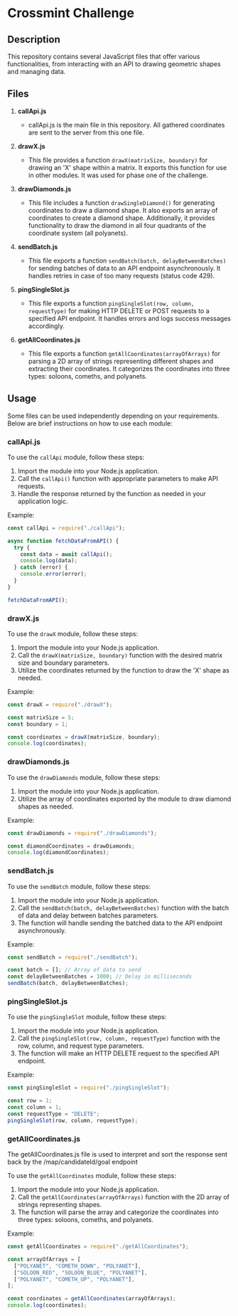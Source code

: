 # Crossmint Challenge

## Description

This repository contains several JavaScript files that offer various functionalities, from interacting with an API to drawing geometric shapes and managing data.

## Files

1. **callApi.js**

   - callApi.js is the main file in this repository. All gathered coordinates are sent to the server from this one file.

2. **drawX.js**

   - This file provides a function `drawX(matrixSize, boundary)` for drawing an 'X' shape within a matrix. It exports this function for use in other modules. It was used for phase one of the challenge.

3. **drawDiamonds.js**

   - This file includes a function `drawSingleDiamond()` for generating coordinates to draw a diamond shape. It also exports an array of coordinates to create a diamond shape. Additionally, it provides functionality to draw the diamond in all four quadrants of the coordinate system (all polyanets).

4. **sendBatch.js**

   - This file exports a function `sendBatch(batch, delayBetweenBatches)` for sending batches of data to an API endpoint asynchronously. It handles retries in case of too many requests (status code 429).

5. **pingSingleSlot.js**

   - This file exports a function `pingSingleSlot(row, column, requestType)` for making HTTP DELETE or POST requests to a specified API endpoint. It handles errors and logs success messages accordingly.

6. **getAllCoordinates.js**
   - This file exports a function `getAllCoordinates(arrayOfArrays)` for parsing a 2D array of strings representing different shapes and extracting their coordinates. It categorizes the coordinates into three types: soloons, comeths, and polyanets.

## Usage

Some files can be used independently depending on your requirements. Below are brief instructions on how to use each module:

### callApi.js

To use the `callApi` module, follow these steps:

1. Import the module into your Node.js application.
2. Call the `callApi()` function with appropriate parameters to make API requests.
3. Handle the response returned by the function as needed in your application logic.

Example:

```javascript
const callApi = require("./callApi");

async function fetchDataFromAPI() {
  try {
    const data = await callApi();
    console.log(data);
  } catch (error) {
    console.error(error);
  }
}

fetchDataFromAPI();
```

### drawX.js

To use the `drawX` module, follow these steps:

1. Import the module into your Node.js application.
2. Call the `drawX(matrixSize, boundary)` function with the desired matrix size and boundary parameters.
3. Utilize the coordinates returned by the function to draw the 'X' shape as needed.

Example:

```javascript
const drawX = require("./drawX");

const matrixSize = 5;
const boundary = 1;

const coordinates = drawX(matrixSize, boundary);
console.log(coordinates);
```

### drawDiamonds.js

To use the `drawDiamonds` module, follow these steps:

1. Import the module into your Node.js application.
2. Utilize the array of coordinates exported by the module to draw diamond shapes as needed.

Example:

```javascript
const drawDiamonds = require("./drawDiamonds");

const diamondCoordinates = drawDiamonds;
console.log(diamondCoordinates);
```

### sendBatch.js

To use the `sendBatch` module, follow these steps:

1. Import the module into your Node.js application.
2. Call the `sendBatch(batch, delayBetweenBatches)` function with the batch of data and delay between batches parameters.
3. The function will handle sending the batched data to the API endpoint asynchronously.

Example:

```javascript
const sendBatch = require("./sendBatch");

const batch = []; // Array of data to send
const delayBetweenBatches = 1000; // Delay in milliseconds
sendBatch(batch, delayBetweenBatches);
```

### pingSingleSlot.js

To use the `pingSingleSlot` module, follow these steps:

1. Import the module into your Node.js application.
2. Call the `pingSingleSlot(row, column, requestType)` function with the row, column, and request type parameters.
3. The function will make an HTTP DELETE request to the specified API endpoint.

Example:

```javascript
const pingSingleSlot = require("./pingSingleSlot");

const row = 1;
const column = 1;
const requestType = "DELETE";
pingSingleSlot(row, column, requestType);
```

### getAllCoordinates.js

The getAllCoordinates.js file is used to interpret and sort the response sent back by the /map/candidateId/goal endpoint

To use the `getAllCoordinates` module, follow these steps:

1. Import the module into your Node.js application.
2. Call the `getAllCoordinates(arrayOfArrays)` function with the 2D array of strings representing shapes.
3. The function will parse the array and categorize the coordinates into three types: soloons, comeths, and polyanets.

Example:

```javascript
const getAllCoordinates = require("./getAllCoordinates");

const arrayOfArrays = [
  ["POLYANET", "COMETH_DOWN", "POLYANET"],
  ["SOLOON_RED", "SOLOON_BLUE", "POLYANET"],
  ["POLYANET", "COMETH_UP", "POLYANET"],
];

const coordinates = getAllCoordinates(arrayOfArrays);
console.log(coordinates);
```
